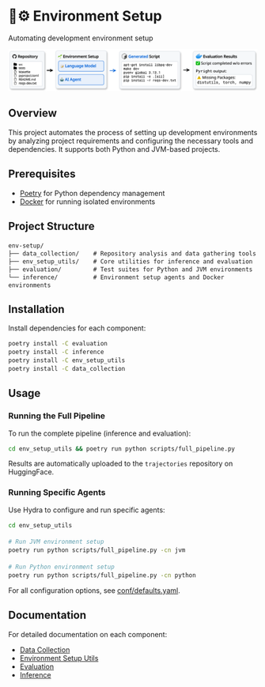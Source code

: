 # 🌱⚙️  Environment Setup

Automating development environment setup

<p align="center">
  <img src=".github/overview.png" alt="Environment Setup Pipeline Overview" width="800"/>
</p>

## Overview

This project automates the process of setting up development environments by analyzing project requirements and configuring the necessary tools and dependencies. It supports both Python and JVM-based projects.

## Prerequisites

- [Poetry](https://python-poetry.org/) for Python dependency management
- [Docker](https://www.docker.com/) for running isolated environments

## Project Structure

```
env-setup/
├── data_collection/    # Repository analysis and data gathering tools
├── env_setup_utils/    # Core utilities for inference and evaluation
├── evaluation/         # Test suites for Python and JVM environments
└── inference/          # Environment setup agents and Docker environments
```

## Installation


Install dependencies for each component:
```bash
poetry install -C evaluation
poetry install -C inference
poetry install -C env_setup_utils
poetry install -C data_collection
```

## Usage

### Running the Full Pipeline

To run the complete pipeline (inference and evaluation):

```bash
cd env_setup_utils && poetry run python scripts/full_pipeline.py
```

Results are automatically uploaded to the `trajectories` repository on HuggingFace.

### Running Specific Agents

Use Hydra to configure and run specific agents:

```bash
cd env_setup_utils

# Run JVM environment setup
poetry run python scripts/full_pipeline.py -cn jvm

# Run Python environment setup
poetry run python scripts/full_pipeline.py -cn python
```

For all configuration options, see [conf/defaults.yaml](env_setup_utils/scripts/conf/defaults.yaml).

<!-- TODO: @owner - Please add:
1. Example output/results section
2. Link to the HuggingFace trajectories repository
3. Contribution guidelines if this is open source
4. License information -->

## Documentation

For detailed documentation on each component:

- [Data Collection](data_collection/README.md)
- [Environment Setup Utils](env_setup_utils/README.md)
- [Evaluation](evaluation/README.md)
- [Inference](inference/README.md)
